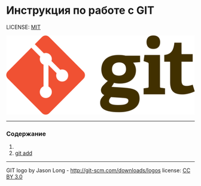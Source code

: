 # Инструкция по работе с GIT


LICENSE: [MIT](./license.md)

![git-logo](./git/Git-logo.svg.png)

---


### Содержание
1. 
2. [git add](./add.md)




---
GIT logo by Jason Long - http://git-scm.com/downloads/logos
license: [CC BY 3.0](https://creativecommons.org/licenses/by/3.0/deed.ru)


